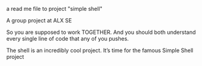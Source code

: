 a read me file to project "simple shell"


A group project at ALX SE

So you are supposed to work TOGETHER.
And you should both understand every single line of code that any of you pushes.


The shell is an incredibly cool project.
It’s time for the famous Simple Shell project
